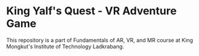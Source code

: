# King Yalf's Quest - VR Adventure Game
This repository is a part of Fundamentals of AR, VR, and MR course at King Mongkut's Institute of Technology Ladkrabang.
